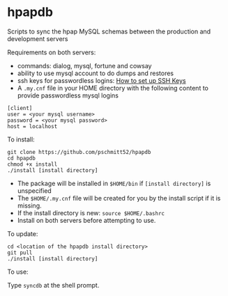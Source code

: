 # hpapdb
Scripts to sync the hpap MySQL schemas between the production and development 
servers

Requirements on both servers:

 - commands: dialog, mysql, fortune and cowsay
 - ability to use mysql account to do dumps and restores
 - ssh keys for passwordless logins:
 [How to set up SSH Keys](docs/SSHKEYS.md)
 - A `.my.cnf` file in your HOME directory with the following content to 
 provide passwordless mysql logins
```
[client]
user = <your mysql username>
password = <your mysql password>
host = localhost
```
To install: 
```
git clone https://github.com/pschmitt52/hpapdb
cd hpapdb
chmod +x install
./install [install directory] 
```
- The package will be installed in `$HOME/bin` if `[install directory]` 
is unspecified
- The `$HOME/.my.cnf` file will be created for you by the install script if it 
is missing.
- If the install directory is new: `source $HOME/.bashrc`
- Install on both servers before attempting to use.

To update:
```
cd <location of the hpapdb install directory>
git pull
./install [install directory]
```

To use:

Type `syncdb` at the shell prompt.

